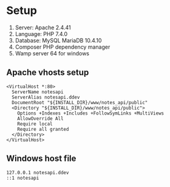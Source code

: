 # Setup

1. Server: Apache 2.4.41
2. Language: PHP 7.4.0
3. Database: MySQL MariaDB 10.4.10
4. Composer PHP dependency manager
5. Wamp server 64 for windows

## Apache vhosts setup

```
<VirtualHost *:80>
  ServerName notesapi
  ServerAlias notesapi.ddev
  DocumentRoot "${INSTALL_DIR}/www/notes_api/public"
  <Directory "${INSTALL_DIR}/www/notes_api/public">
    Options +Indexes +Includes +FollowSymLinks +MultiViews
    AllowOverride All
    Require local
    Require all granted
  </Directory>
</VirtualHost>
```

## Windows host file

```
127.0.0.1 notesapi.ddev
::1 notesapi
```

